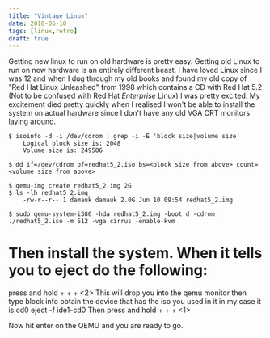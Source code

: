 ```yaml
---
title: "Vintage Linux"
date: 2018-06-10
tags: [linux,retro]
draft: true
---
```


Getting new linux to run on old hardware is pretty easy. Getting old Linux to run on new hardware is an entirely different beast. I have loved Linux since I was 12 and when I dug through my old books and found my old copy of "Red Hat Linux Unleashed" from 1998 which contains a CD with Red Hat 5.2 (Not to be confused with Red Hat *Enterprise* Linux) I was pretty excited. My excitement died pretty quickly when I realised I won't be able to install the system on actual hardware since I don't have any old VGA CRT monitors laying around.

```
$ isoinfo -d -i /dev/cdrom | grep -i -E 'block size|volume size'
    Logical block size is: 2048
    Volume size is: 249506

$ dd if=/dev/cdrom of=redhat5_2.iso bs=<block size from above> count=<volume size from above>

$ qemu-img create redhat5_2.img 2G
$ ls -lh redhat5_2.img
    -rw-r--r-- 1 damauk damauk 2.0G Jun 10 09:54 redhat5_2.img

$ sudo qemu-system-i386 -hda redhat5_2.img -boot d -cdrom ./redhat5_2.iso -m 512 -vga cirrus -enable-kvm

```


# Then install the system. When it tells you to eject do the following:
press and hold <ctrl> + <alt> + <shift> + <2>
This will drop you into the qemu monitor
then type
block info
obtain the device that has the iso you used in it in my case it is cd0
eject -f ide1-cd0
Then press and hold <ctrl> + <alt> + <shift> + <1>

Now hit enter on the QEMU and you are ready to go.